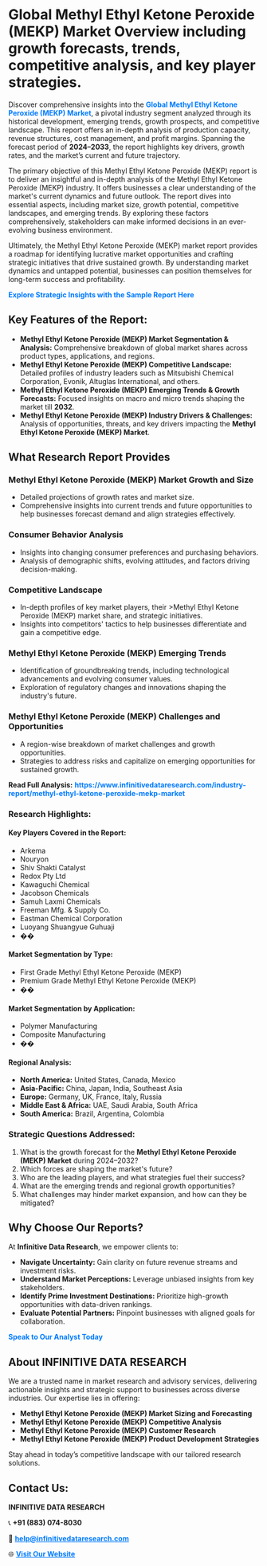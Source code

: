 <h1>Global Methyl Ethyl Ketone Peroxide (MEKP) Market Overview including growth forecasts, trends, competitive analysis, and key player strategies.</h1>
<p>
Discover comprehensive insights into the 
<a href="https://www.infinitivedataresearch.com/industry-report/methyl-ethyl-ketone-peroxide-mekp-market" rel="dofollow" style="color: #007BFF; text-decoration: none;"><strong>Global Methyl Ethyl Ketone Peroxide (MEKP) Market</strong></a>, a pivotal industry segment analyzed through its historical development, emerging trends, growth prospects, and competitive landscape. This report offers an in-depth analysis of production capacity, revenue structures, cost management, and profit margins. Spanning the forecast period of <strong>2024–2033</strong>, the report highlights key drivers, growth rates, and the market’s current and future trajectory.
</p>
<p>
The primary objective of this Methyl Ethyl Ketone Peroxide (MEKP) report is to deliver an insightful and in-depth analysis of the Methyl Ethyl Ketone Peroxide (MEKP) industry. It offers businesses a clear understanding of the market's current dynamics and future outlook. The report dives into essential aspects, including market size, growth potential, competitive landscapes, and emerging trends. By exploring these factors comprehensively, stakeholders can make informed decisions in an ever-evolving business environment.
</p>
<p>
Ultimately, the Methyl Ethyl Ketone Peroxide (MEKP) market report provides a roadmap for identifying lucrative market opportunities and crafting strategic initiatives that drive sustained growth. By understanding market dynamics and untapped potential, businesses can position themselves for long-term success and profitability.
</p>
<p>
<a href="https://www.infinitivedataresearch.com/request-sample/reportId=107906" style="color: #007BFF; text-decoration: none;"><strong>Explore Strategic Insights with the Sample Report Here</strong></a>
</p>

<h2>Key Features of the Report:</h2>
<ul>
<li><strong>Methyl Ethyl Ketone Peroxide (MEKP) Market Segmentation & Analysis:</strong> Comprehensive breakdown of global market shares across product types, applications, and regions.</li>
<li><strong>Methyl Ethyl Ketone Peroxide (MEKP) Competitive Landscape:</strong> Detailed profiles of industry leaders such as Mitsubishi Chemical Corporation, Evonik, Altuglas International, and others.</li>
<li><strong>Methyl Ethyl Ketone Peroxide (MEKP) Emerging Trends & Growth Forecasts:</strong> Focused insights on macro and micro trends shaping the market till <strong>2032</strong>.</li>
<li><strong>Methyl Ethyl Ketone Peroxide (MEKP) Industry Drivers & Challenges:</strong> Analysis of opportunities, threats, and key drivers impacting the <strong>Methyl Ethyl Ketone Peroxide (MEKP) Market</strong>.</li>
</ul>

<h2>What Research Report Provides</h2>
<h3>Methyl Ethyl Ketone Peroxide (MEKP) Market Growth and Size</h3>
<ul>
<li>Detailed projections of growth rates and market size.</li>
<li>Comprehensive insights into current trends and future opportunities to help businesses forecast demand and align strategies effectively.</li>
</ul>

<h3>Consumer Behavior Analysis</h3>
<ul>
<li>Insights into changing consumer preferences and purchasing behaviors.</li>
<li>Analysis of demographic shifts, evolving attitudes, and factors driving decision-making.</li>
</ul>

<h3>Competitive Landscape</h3>
<ul>
<li>In-depth profiles of key market players, their >Methyl Ethyl Ketone Peroxide (MEKP) market share, and strategic initiatives.</li>
<li>Insights into competitors' tactics to help businesses differentiate and gain a competitive edge.</li>
</ul>

<h3>Methyl Ethyl Ketone Peroxide (MEKP) Emerging Trends</h3>
<ul>
<li>Identification of groundbreaking trends, including technological advancements and evolving consumer values.</li>
<li>Exploration of regulatory changes and innovations shaping the industry's future.</li>
</ul>

<h3>Methyl Ethyl Ketone Peroxide (MEKP) Challenges and Opportunities</h3>
<ul>
<li>A region-wise breakdown of market challenges and growth opportunities.</li>
<li>Strategies to address risks and capitalize on emerging opportunities for sustained growth.</li>
</ul>
<p><strong>Read Full Analysis:</strong> <a href="https://www.infinitivedataresearch.com/industry-report/methyl-ethyl-ketone-peroxide-mekp-market" rel="dofollow" style="color: #007BFF; text-decoration: none;"><strong>https://www.infinitivedataresearch.com/industry-report/methyl-ethyl-ketone-peroxide-mekp-market</strong></a></p>
<h3>Research Highlights:</h3>
<h4>Key Players Covered in the Report:</h4>
<ul><li>Arkema</li><li>Nouryon</li><li>Shiv Shakti Catalyst</li><li>Redox Pty Ltd</li><li>Kawaguchi Chemical</li><li>Jacobson Chemicals</li><li>Samuh Laxmi Chemicals</li><li>Freeman Mfg. &amp; Supply Co.</li><li>Eastman Chemical Corporation</li><li>Luoyang Shuangyue Guhuaji</li><li>��</li></ul>
<h4>Market Segmentation by Type:</h4>
<ul><li>First Grade Methyl Ethyl Ketone Peroxide (MEKP)</li><li>Premium Grade Methyl Ethyl Ketone Peroxide (MEKP)</li><li>��</li></ul>
<h4>Market Segmentation by Application:</h4>
<ul><li>Polymer Manufacturing</li><li>Composite Manufacturing</li><li>��</li></ul>

<h4>Regional Analysis:</h4>
<ul>
<li><strong>North America:</strong> United States, Canada, Mexico</li>
<li><strong>Asia-Pacific:</strong> China, Japan, India, Southeast Asia</li>
<li><strong>Europe:</strong> Germany, UK, France, Italy, Russia</li>
<li><strong>Middle East & Africa:</strong> UAE, Saudi Arabia, South Africa</li>
<li><strong>South America:</strong> Brazil, Argentina, Colombia</li>
</ul>

<h3>Strategic Questions Addressed:</h3>
<ol>
<li>What is the growth forecast for the <strong>Methyl Ethyl Ketone Peroxide (MEKP) Market</strong> during 2024–2032?</li>
<li>Which forces are shaping the market's future?</li>
<li>Who are the leading players, and what strategies fuel their success?</li>
<li>What are the emerging trends and regional growth opportunities?</li>
<li>What challenges may hinder market expansion, and how can they be mitigated?</li>
</ol>

<h2>Why Choose Our Reports?</h2>
<p>At <strong>Infinitive Data Research</strong>, we empower clients to:</p>
<ul>
<li><strong>Navigate Uncertainty:</strong> Gain clarity on future revenue streams and investment risks.</li>
<li><strong>Understand Market Perceptions:</strong> Leverage unbiased insights from key stakeholders.</li>
<li><strong>Identify Prime Investment Destinations:</strong> Prioritize high-growth opportunities with data-driven rankings.</li>
<li><strong>Evaluate Potential Partners:</strong> Pinpoint businesses with aligned goals for collaboration.</li>
</ul>
<p><a href="https://www.infinitivedataresearch.com/industry-report/methyl-ethyl-ketone-peroxide-mekp-market" rel="dofollow" style="color: #007BFF; text-decoration: none;"><strong>Speak to Our Analyst Today</strong></a></p>

<h2>About INFINITIVE DATA RESEARCH</h2>
<p>We are a trusted name in market research and advisory services, delivering actionable insights and strategic support to businesses across diverse industries. Our expertise lies in offering:</p>
<ul>
<li><strong>Methyl Ethyl Ketone Peroxide (MEKP) Market Sizing and Forecasting</strong></li>
<li><strong>Methyl Ethyl Ketone Peroxide (MEKP) Competitive Analysis</strong></li>
<li><strong>Methyl Ethyl Ketone Peroxide (MEKP) Customer Research</strong></li>
<li><strong>Methyl Ethyl Ketone Peroxide (MEKP) Product Development Strategies</strong></li>
</ul>
<p>Stay ahead in today’s competitive landscape with our tailored research solutions.</p>

<h2>Contact Us:</h2>
<p><strong>INFINITIVE DATA RESEARCH</strong></p>
<p>📞 <strong>+91 (883) 074-8030</strong></p>
<p>📧 <strong><a href="mailto:help@infinitivedataresearch.com" style="color: #007BFF;">help@infinitivedataresearch.com</a></strong></p>
<p>🌐 <strong><a href="https://www.infinitivedataresearch.com" rel="dofollow" style="color: #007BFF;">Visit Our Website</a></strong></p>